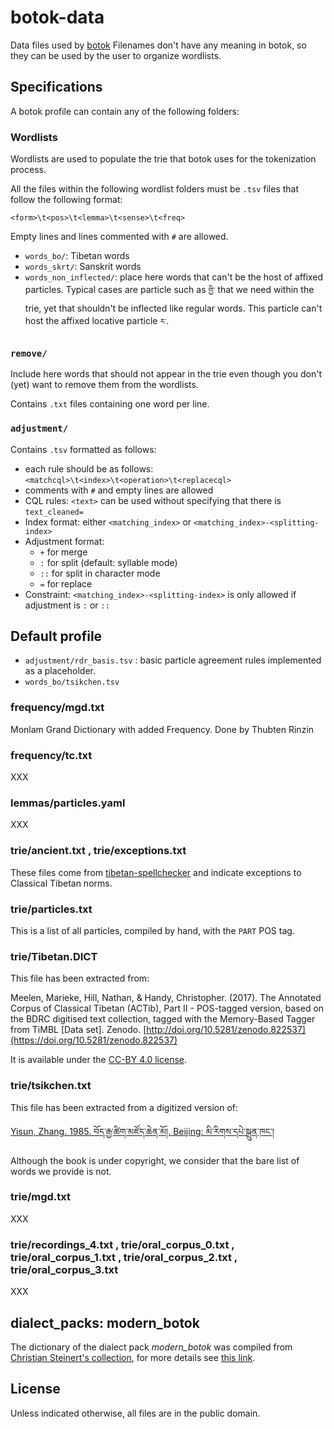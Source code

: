 # botok-data

Data files used by [botok](https://github.com/Esukhia/botok)
Filenames don't have any meaning in botok, so they can be used by the user to organize wordlists.

## Specifications

A botok profile can contain any of the following folders:

### Wordlists

Wordlists are used to populate the trie that botok uses for the tokenization process.

All the files within the following wordlist folders must be `.tsv` files that follow the following format:

```
<form>\t<pos>\t<lemma>\t<sense>\t<freq>
```

Empty lines and lines commented with `#` are allowed.

 * `words_bo/`: Tibetan words
 * `words_skrt/`: Sanskrit words
 * `words_non_inflected/`: place here words that can't be the host of affixed particles. Typical cases are particle such as `གྱི་` that we need within the trie, yet that shouldn't be inflected like regular words. This particle can't host the affixed locative particle `ར་`.

### `remove/`

Include here words that should not appear in the trie even though you don't (yet) want to remove them from the wordlists.

Contains `.txt` files containing one word per line.

### `adjustment/`

Contains `.tsv` formatted as follows:

 - each rule should be as follows: `<matchcql>\t<index>\t<operation>\t<replacecql>`
 - comments with `#` and empty lines are allowed
 - CQL rules: `<text>` can be used without specifying that there is `text_cleaned=`
 - Index format: either `<matching_index>` or `<matching_index>-<splitting-index>`
 - Adjustment format:
     - `+` for merge
     - `:` for split (default: syllable mode)
     - `::` for split in character mode
     - `=` for replace
 - Constraint: `<matching_index>-<splitting-index>` is only allowed if adjustment is `:` or `::`

## Default profile

* `adjustment/rdr_basis.tsv` : basic particle agreement rules implemented as a placeholder.
* `words_bo/tsikchen.tsv`


### frequency/mgd.txt

Monlam Grand Dictionary with added Frequency. Done by Thubten Rinzin

### frequency/tc.txt

XXX

### lemmas/particles.yaml

XXX

### trie/ancient.txt , trie/exceptions.txt

These files come from [tibetan-spellchecker](https://github.com/eroux/tibetan-spellchecker) and indicate exceptions to Classical Tibetan norms.

### trie/particles.txt

This is a list of all particles, compiled by hand, with the `PART` POS tag.

### trie/Tibetan.DICT

This file has been extracted from:

Meelen, Marieke, Hill, Nathan, & Handy, Christopher. (2017). The Annotated Corpus of Classical Tibetan (ACTib), Part II - POS-tagged version, based on the BDRC digitised text collection, tagged with the Memory-Based Tagger from TiMBL [Data set]. Zenodo. [http://doi.org/10.5281/zenodo.822537](https://doi.org/10.5281/zenodo.822537)

It is available under the [CC-BY 4.0 license](https://creativecommons.org/licenses/by/4.0/).

### trie/tsikchen.txt

This file has been extracted from a digitized version of:

[Yisun, Zhang. 1985. བོད་རྒྱ་ཚིག་མཛོད་ཆེན་མོ།. Beijing: མི་རིགས་དཔེ་སྐྲུན་ཁང་།](http://tbrc.org/link?RID=W29329)

Although the book is under copyright, we consider that the bare list of words we provide is not.

### trie/mgd.txt

XXX


### trie/recordings_4.txt , trie/oral_corpus_0.txt , trie/oral_corpus_1.txt , trie/oral_corpus_2.txt , trie/oral_corpus_3.txt

XXX

## dialect_packs: modern_botok

The dictionary of the dialect pack *modern_botok* was compiled from [Christian Steinert's collection](https://github.com/christiansteinert/tibetan-dictionary/tree/master/_input/dictionaries/public), for more details see [this link](https://github.com/Esukhia/botok-data/tree/master/dialect_packs/modern_botok/README.md).

## License

Unless indicated otherwise, all files are in the public domain.
